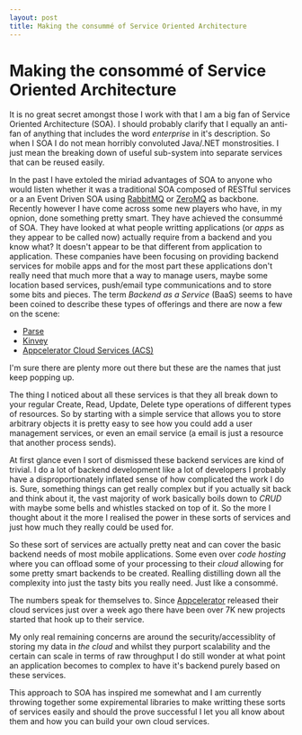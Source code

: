 ```yaml
---
layout: post
title: Making the consummé of Service Oriented Architecture
---
```


# Making the consommé of Service Oriented Architecture

It is no great secret amongst those I work with that I am a big fan of
Service Oriented Architecture (SOA). I should probably clarify that I equally
an anti-fan of anything that includes the word _enterprise_ in it's description.
So when I SOA I do not mean horribly convoluted Java/.NET monstrosities. I just
mean the breaking down of useful sub-system into separate services that can be
reused easily.

In the past I have extoled the miriad advantages of SOA to anyone who would
listen whether it was a traditional SOA composed of RESTful services or a
an Event Driven SOA using [RabbitMQ](http://www.rabbitmq.com) or
[ZeroMQ](www.zeromq.org) as backbone. Recently however I have come across some
new players who have, in my opnion, done something pretty smart. They have
achieved the consummé of SOA. They have looked at what people writting
applications (or _apps_ as they appear to be called now) actually require
from a backend and you know what? It doesn't appear to be that different from
application to application.  These companies have been focusing on providing
backend services for mobile apps and for the most part these applications don't
really need that much more that a way to manage users, maybe some location
based services, push/email type communications and to store some bits and
pieces. The term _Backend as a Service_ (BaaS) seems to have been coined to
describe these types of offerings and there are now a few on the scene:

* [Parse](http://www.parse.com)
* [Kinvey](http://www.kinvey.com)
* [Appcelerator Cloud Services (ACS)](http://http://cloud.appcelerator.com/)

I'm sure there are plenty more out there but these are the names that just keep
popping up.

The thing I noticed about all these services is that they all break down to your
regular Create, Read, Update, Delete type operations of different types of
resources. So by starting with a simple service that allows you to store
arbitrary objects it is pretty easy to see how you could add a user management
services, or even an email service (a email is just a resource that another
process sends).

At first glance even I sort of dismissed these backend services are kind of
trivial. I do a lot of backend development like a lot of developers I probably
have a disproportionately inflated sense of how complicated the work I do is.
Sure, something things can get really complex but if you actually sit back and
think about it, the vast majority of work basically boils down to _CRUD_ with
maybe some bells and whistles stacked on top of it. So the more I thought
about it the more I realised the power in these sorts of services and just how
much they really could be used for.

So these sort of services are actually pretty neat and can cover the basic
backend needs of most mobile applications. Some even over _code hosting_ where
you can offload some of your processing to their _cloud_ allowing for some
pretty smart backends to be created. Realling distilling down all the
complexity into just the tasty bits you really need. Just like a consommé.

The numbers speak for themselves to. Since
[Appcelerator](http://www.appcelerator.com) released their cloud services just
over a week ago there have been over 7K new projects started that hook up to
their service.

My only real remaining concerns are around the security/accessiblity of storing
my data in _the cloud_ and whilst they purport scalability and the certain can
scale in terms of raw throughput I do still wonder at what point an application
becomes to complex to have it's backend purely based on these services.

This approach to SOA has inspired me somewhat and I am currently throwing
together some expiremental libraries to make writting these sorts of services
easily and should the prove successful I let you all know about them and how
you can build your own cloud services.
